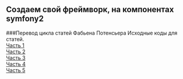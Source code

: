 Создаем свой фреймворк, на компонентах symfony2
-----------------------------------------------
###Перевод цикла статей Фабьена Потенсьера
Исходные коды для статей.<br>
[Часть 1](http://boliev.ru/potencier_part1)<br />
[Часть 2](http://boliev.ru/potencier_part2)<br />
[Часть 3](http://boliev.ru/potencier_part3)<br />
[Часть 4](http://boliev.ru/potencier_part4)<br />
[Часть 5](http://boliev.ru/potencier_part5)<br />